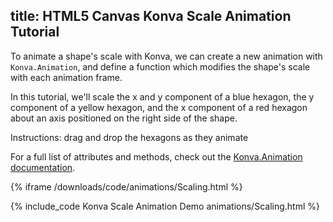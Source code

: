 title: HTML5 Canvas Konva Scale Animation Tutorial
---

To animate a shape's scale with Konva, we can create a new animation with
`Konva.Animation`, and define a function which modifies the shape's scale with each animation frame.

In this tutorial, we'll scale the x and y component of a blue hexagon, the y component
of a yellow hexagon, and the x component of a red hexagon about an axis positioned on the right side of the shape.

Instructions: drag and drop the hexagons as they animate

For a full list of attributes and methods, check out the [Konva.Animation documentation](/api/Konva.Animation.html).

{% iframe /downloads/code/animations/Scaling.html %}

{% include_code Konva Scale Animation Demo animations/Scaling.html %}